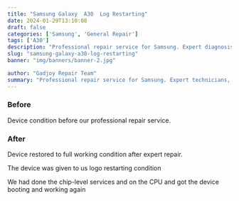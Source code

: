```yaml
---
title: "Samsung Galaxy  A30  Log Restarting"
date: 2024-01-29T13:10:08
draft: false
categories: ['Samsung', 'General Repair']
tags: ['A30']
description: "Professional repair service for Samsung. Expert diagnosis and quality repairs in Bangalore."
slug: "samsung-galaxy-a30-log-restarting"
banner: "img/banners/banner-2.jpg"

author: "Gadjoy Repair Team"
summary: "Professional repair service for Samsung. Expert technicians, quality parts, warranty included."
---
```


### Before

Device condition before our professional repair service.

### After

Device restored to full working condition after expert repair.

The device was given to us logo restarting condition

We had done the chip-level services and on the CPU and got the device booting and working again